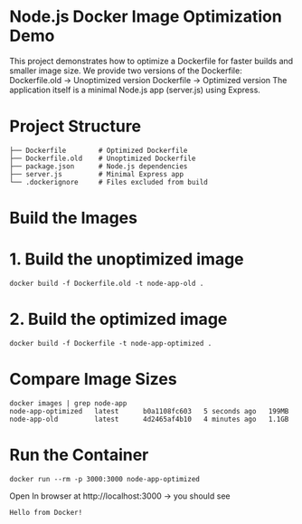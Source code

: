 # Node.js Docker Image Optimization Demo
This project demonstrates how to optimize a Dockerfile for faster builds and smaller image size.
We provide two versions of the Dockerfile:
  Dockerfile.old → Unoptimized version
  Dockerfile → Optimized version
The application itself is a minimal Node.js app (server.js) using Express.

# Project Structure
```
├── Dockerfile        # Optimized Dockerfile
├── Dockerfile.old    # Unoptimized Dockerfile
├── package.json      # Node.js dependencies
├── server.js         # Minimal Express app
└── .dockerignore     # Files excluded from build
```

# Build the Images
# 1. Build the unoptimized image
```
docker build -f Dockerfile.old -t node-app-old .
```
# 2. Build the optimized image
```
docker build -f Dockerfile -t node-app-optimized .
```

# Compare Image Sizes
```
docker images | grep node-app
node-app-optimized   latest      b0a1108fc603   5 seconds ago   199MB
node-app-old         latest      4d2465af4b10   4 minutes ago   1.1GB
```

# Run the Container
```
docker run --rm -p 3000:3000 node-app-optimized
```
Open In browser at http://localhost:3000
 → you should see
 ```
Hello from Docker!
```
